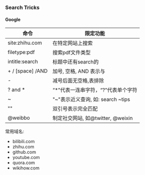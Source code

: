 ### Search Tricks

#### Google

| 命令             | 限定功能                           |
| ---------------- | ---------------------------------- |
| site:zhihu.com   | 在特定网站上搜索                   |
| filetype:pdf     | 搜索pdf文件类型                    |
| intitle:search   | 标题中还有search的                 |
| + / [space] /AND | 加号, 空格, AND 表示与             |
| -                | 减号后面无空格,表排除              |
| ? and *          | “*”代表一连串字符，“?”代表单个字符 |
| ~                | "~"表示近义查询, 如: search ~tips  |
| ""               | 双引号表示完全匹配                 |
| @weibbo          | 制定社交网站, 如@twitter, @weixin  |

常用域名:

- bilibili.com
- zhihu.com
- github.com
- youtube.com
- quora.com
- wikihow.com